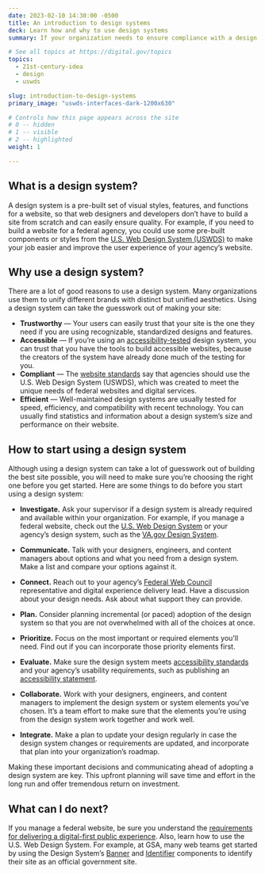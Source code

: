 ```yaml
---
date: 2023-02-10 14:30:00 -0500
title: An introduction to design systems
deck: Learn how and why to use design systems
summary: If your organization needs to ensure compliance with a design standard or align to a brand, a design system can help you achieve those goals more easily than building a site from scratch. Learn how a design system can help you and what you need to know to get started.

# See all topics at https://digital.gov/topics
topics:
  - 21st-century-idea
  - design
  - uswds

slug: introduction-to-design-systems
primary_image: "uswds-interfaces-dark-1200x630"

# Controls how this page appears across the site
# 0 -- hidden
# 1 -- visible
# 2 -- highlighted
weight: 1

---
```


## What is a design system?

A design system is a pre-built set of visual styles, features, and functions for a website, so that web designers and developers don’t have to build a site from scratch and can easily ensure quality. For example, if you need to build a website for a federal agency, you could use some pre-built components or styles from the [U.S. Web Design System (USWDS)](https://designsystem.digital.gov/how-to-use-uswds/) to make your job easier and improve the user experience of your agency’s website.

## Why use a design system?

There are a lot of good reasons to use a design system. Many organizations use them to unify different brands with distinct but unified aesthetics. Using a design system can take the guesswork out of making your site:

- **Trustworthy** — Your users can easily trust that your site is the one they need if you are using recognizable, standardized designs and features. 
- **Accessible** — If you’re using an [accessibility-tested](https://www.section508.gov/test/) design system, you can trust that you have the tools to build accessible websites, because the creators of the system have already done much of the testing for you.
- **Compliant** — The [website standards](https://designsystem.digital.gov/website-standards/) say that agencies should use the U.S. Web Design System (USWDS), which was created to meet the unique needs of federal websites and digital services.
- **Efficient** — Well-maintained design systems are usually tested for speed, efficiency, and compatibility with recent technology. You can usually find statistics and information about a design system’s size and performance on their website.

## How to start using a design system

Although using a design system can take a lot of guesswork out of building the best site possible, you will need to make sure you’re choosing the right one before you get started. Here are some things to do before you start using a design system:

- **Investigate.** Ask your supervisor if a design system is already required and available within your organization. For example, if you manage a federal website, check out the [U.S. Web Design System](https://designsystem.digital.gov/) or your agency’s design system, such as the [VA.gov Design System](https://design.va.gov/).

- **Communicate.** Talk with your designers, engineers, and content managers about options and what you need from a design system. Make a list and compare your options against it.

- **Connect.** Reach out to your agency’s [Federal Web Council](https://digital.gov/resources/federal-web-council/) representative and digital experience delivery lead. Have a discussion about your design needs. Ask about what support they can provide.

- **Plan.** Consider planning incremental (or paced) adoption of the design system so that you are not overwhelmed with all of the choices at once.

- **Prioritize.** Focus on the most important or required elements you’ll need. Find out if you can incorporate those priority elements first. 

- **Evaluate.** Make sure the design system meets [accessibility standards](https://www.access-board.gov/ict/) and your agency’s usability requirements, such as publishing an [accessibility statement](https://www.section508.gov/manage/laws-and-policies/website-accessibility-statement/).

- **Collaborate.** Work with your designers, engineers, and content managers to implement the design system or system elements you’ve chosen. It’s a team effort to make sure that the elements you’re using from the design system work together and work well.

- **Integrate.** Make a plan to update your design regularly in case the design system changes or requirements are updated, and incorporate that plan into your organization’s roadmap.

Making these important decisions and communicating ahead of adopting a design system are key. This upfront planning will save time and effort in the long run and offer tremendous return on investment.

## What can I do next?

If you manage a federal website, be sure you understand the [requirements for delivering a digital-first public experience](https://digital.gov/resources/delivering-digital-first-public-experience/).
Also, learn how to use the U.S. Web Design System. For example, at GSA, many web teams get started by using the Design System’s [Banner](https://designsystem.digital.gov/components/banner/) and [Identifier](https://designsystem.digital.gov/components/identifier/) components to identify their site as an official government site. 
